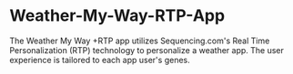 # Weather-My-Way-RTP-App
The Weather My Way +RTP app utilizes Sequencing.com's Real Time Personalization (RTP) technology to personalize a weather app. The user experience is tailored to each app user's genes.
